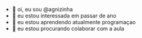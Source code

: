 - 👋 oi, eu sou @agnizinha
- 👀 eu estou interessada em passar de ano
- 🌱 eu estou aprendendo atualmente programaçao
- 💞️ eu estou procurando colaborar com a aula

